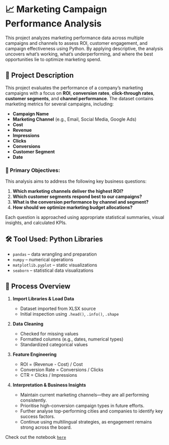 # 📈 Marketing Campaign Performance Analysis

This project analyzes marketing performance data across multiple campaigns and channels to assess ROI, customer engagement, and campaign effectiveness using Python. By applying descriptive, the analysis uncovers what’s working, what’s underperforming, and where the best opportunities lie to optimize marketing spend.

## 🧾 Project Description

This project evaluates the performance of a company’s marketing campaigns with a focus on **ROI**, **conversion rates**, **click-through rates**, **customer segments**, and **channel performance**.
The dataset contains marketing metrics for several campaigns, including:
* **Campaign Name**
* **Marketing Channel** (e.g., Email, Social Media, Google Ads)
* **Cost**
* **Revenue**
* **Impressions**
* **Clicks**
* **Conversions**
* **Customer Segment**
* **Date**

### 🧠 Primary Objectives:
This analysis aims to address the following key business questions:
1. **Which marketing channels deliver the highest ROI?**
2. **Which customer segments respond best to our campaigns?**
3. **What is the conversion performance by channel and segment?**
4. **How should we optimize marketing budget allocations?**

Each question is approached using appropriate statistical summaries, visual insights, and calculated KPIs.

## 🛠️ Tool Used: Python Libraries

* `pandas` – data wrangling and preparation
* `numpy` – numerical operations
* `matplotlib.pyplot` – static visualizations
* `seaborn` – statistical data visualizations

## 🧭 Process Overview
1. **Import Libraries & Load Data**
   * Dataset imported from XLSX source
   * Initial inspection using `.head()`, `.info()`, `.shape`

2. **Data Cleaning**
   * Checked for missing values
   * Formatted columns (e.g., dates, numerical types)
   * Standardized categorical values

3. **Feature Engineering**
   * ROI = (Revenue - Cost) / Cost
   * Conversion Rate = Conversions / Clicks
   * CTR = Clicks / Impressions

4. **Interpretation & Business Insights**

   * Maintain current marketing channels—they are all performing consistently.
   * Prioritise high-conversion campaign types in future efforts.
   * Further analyse top-performing cities and companies to identify key success factors.
   * Continue using multilingual strategies, as engagement remains strong across the board.
   
Check out the notebook [`here`](https://github.com/Top-BenBen/Marketing-Campaign-Performance-Analysis/blob/main/Marketing-Campaign-Performance-Analysis.ipynb)

